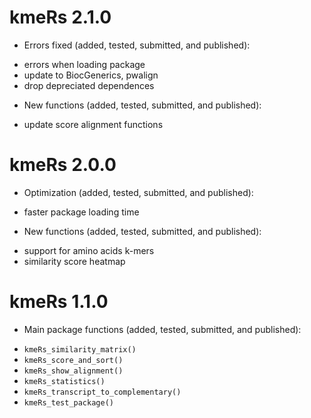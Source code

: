 # kmeRs 2.1.0 

- Errors fixed (added, tested, submitted, and published): 

* errors when loading package
* update to BiocGenerics, pwalign 
* drop depreciated dependences 

- New functions (added, tested, submitted, and published): 

* update score alignment functions

# kmeRs 2.0.0 

- Optimization (added, tested, submitted, and published): 

* faster package loading time

- New functions (added, tested, submitted, and published): 

* support for amino acids k-mers  
* similarity score heatmap 

# kmeRs 1.1.0 

- Main package functions (added, tested, submitted, and published): 

* `kmeRs_similarity_matrix()`
* `kmeRs_score_and_sort()`
* `kmeRs_show_alignment()`
* `kmeRs_statistics()`
* `kmeRs_transcript_to_complementary()`
* `kmeRs_test_package()`